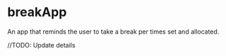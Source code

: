 # breakApp
An app that reminds the user to take a break per times set and allocated.

//TODO: Update details
